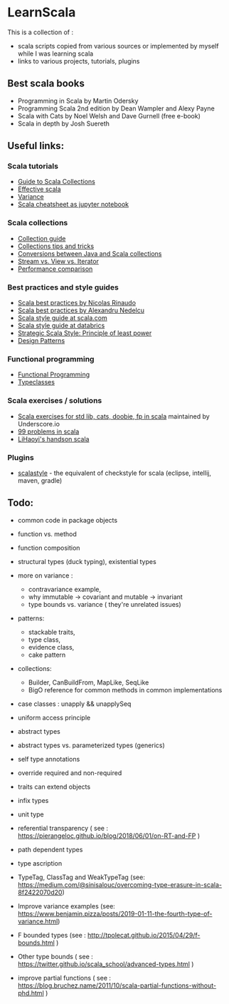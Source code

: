 # LearnScala
This is a collection of : 
 * scala scripts copied from various sources or implemented by myself while I was learning scala
 * links to various projects, tutorials, plugins

## Best scala books
 * Programming in Scala by Martin Odersky 
 * Programming Scala 2nd edition by Dean Wampler and Alexy Payne
 * Scala with Cats by Noel Welsh and Dave Gurnell (free e-book)
 * Scala in depth by Josh Suereth

## Useful links:

### Scala tutorials
* [Guide to Scala Collections](http://docs.scala-lang.org/overviews/collections/introduction.html)
* [Effective scala](https://youtu.be/TNSe0QzLx4E)
* [Variance](https://youtu.be/3tOMW2DkeS8)
* [Scala cheatsheet as jupyter notebook](https://riiswa.github.io/Scala-CheatSheet/)

### Scala collections
* [Collection guide](https://docs.scala-lang.org/overviews/collections/introduction.html)
* [Collections tips and tricks](https://pavelfatin.com/scala-collections-tips-and-tricks)
* [Conversions between Java and Scala collections](http://docs.scala-lang.org/overviews/collections/conversions-between-java-and-scala-collections.html)
* [Stream vs. View vs. Iterator](http://docs.scala-lang.org/tutorials/FAQ/stream-view-iterator.html)
* [Performance comparison](https://github.com/fosskers/scala-benchmarks/blob/master/README.org)

### Best practices and style guides
* [Scala best practices by Nicolas Rinaudo](https://nrinaudo.github.io/scala-best-practices/index.html)
* [Scala best practices by Alexandru Nedelcu](https://github.com/alexandru/scala-best-practices)
* [Scala style guide at scala.com](https://docs.scala-lang.org/style/)  
* [Scala style guide at databrics](https://github.com/databricks/scala-style-guide)
* [Strategic Scala Style: Principle of least power](http://www.lihaoyi.com/post/StrategicScalaStylePrincipleofLeastPower.html)
* [Design Patterns](https://pavelfatin.com/design-patterns-in-scala/)

### Functional programming
* [Functional Programming](https://medium.com/walmartlabs/demystifying-functional-programming-part-1-eb4347d145d0)
* [Typeclasses](https://blog.scalac.io/2017/04/19/typeclasses-in-scala.html)

### Scala exercises / solutions
* [Scala exercises for std lib, cats, doobie, fp in scala](https://www.scala-exercises.org/) maintained by Underscore.io 
* [99 problems in scala](http://aperiodic.net/phil/scala/s-99/)
* [LiHaoyi's handson scala](https://github.com/handsonscala/examples)

### Plugins
* [scalastyle](http://www.scalastyle.org/) - the equivalent of checkstyle for scala (eclipse, intellij, maven, gradle)


## Todo: 
* common code in package objects

* function vs. method

* function composition

* structural types (duck typing), existential types

* more on variance :
    - contravariance example,
    - why immutable -> covariant and mutable -> invariant
    - type bounds vs. variance ( they're unrelated issues)

* patterns: 
    - stackable traits, 
    - type class, 
    - evidence class, 
    - cake pattern

* collections:
    - Builder, CanBuildFrom, MapLike, SeqLike
    - BigO reference for common methods in common implementations

* case classes : unapply && unapplySeq

* uniform access principle

* abstract types

* abstract types vs. parameterized types (generics)

* self type annotations

* override required and non-required

* traits can extend objects

* infix types

* unit type

* referential transparency ( see : https://pierangeloc.github.io/blog/2018/06/01/on-RT-and-FP )

* path dependent types

* type ascription

* TypeTag, ClassTag and WeakTypeTag (see: https://medium.com/@sinisalouc/overcoming-type-erasure-in-scala-8f2422070d20)

* Improve variance examples (see: https://www.benjamin.pizza/posts/2019-01-11-the-fourth-type-of-variance.html)

* F bounded types (see : http://tpolecat.github.io/2015/04/29/f-bounds.html )

* Other type bounds ( see : https://twitter.github.io/scala_school/advanced-types.html )

* improve partial functions ( see : https://blog.bruchez.name/2011/10/scala-partial-functions-without-phd.html )

